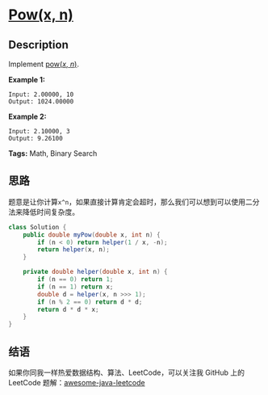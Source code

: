 # [Pow(x, n)][title]

## Description

Implement [pow(*x*, *n*)](http://www.cplusplus.com/reference/valarray/pow/).

**Example 1:**

```
Input: 2.00000, 10
Output: 1024.00000
```

**Example 2:**

```
Input: 2.10000, 3
Output: 9.26100
```

**Tags:** Math, Binary Search


## 思路

题意是让你计算`x^n`，如果直接计算肯定会超时，那么我们可以想到可以使用二分法来降低时间复杂度。

```java
class Solution {
    public double myPow(double x, int n) {
        if (n < 0) return helper(1 / x, -n);
        return helper(x, n);
    }

    private double helper(double x, int n) {
        if (n == 0) return 1;
        if (n == 1) return x;
        double d = helper(x, n >>> 1);
        if (n % 2 == 0) return d * d;
        return d * d * x;
    }
}
```


## 结语

如果你同我一样热爱数据结构、算法、LeetCode，可以关注我 GitHub 上的 LeetCode 题解：[awesome-java-leetcode][ajl]



[title]: https://leetcode.com/problems/powx-n
[ajl]: https://github.com/Blankj/awesome-java-leetcode
